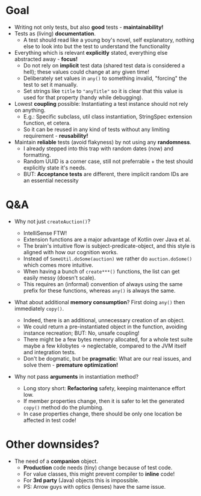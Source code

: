 # Goal

* Writing not only tests, but also **good** tests - **maintainability!**
* Tests as (living) **documentation**.
  * A test should read like a young boy's novel, self explanatory, nothing else to look into but the test to understand the functionality
* Everything which is relevant **explicitly** stated, everything else abstracted away - **focus!**
  * Do not rely on **implicit** test data (shared test data is considered a hell); these values could change at any given time!
  * Deliberately set values in `any()` to something invalid, "forcing" the test to set it manually.
  * Set strings like `title` to `"anyTitle"` so it is clear that this value is used for that property (handy while debugging).
* Lowest **coupling** possible: Instantiating a test instance should not rely on anything.
  * E.g.: Specific subclass, util class instantiation, StringSpec extension function, et cetera.
  * So it can be reused in any kind of tests without any limiting requirement - **reusability!**
* Maintain **reliable** tests (avoid flakyness) by not using any **randomness**.
  * I already stepped into this trap with random dates (now) and formatting.
  * Random UUID is a corner case, still not preferrable + the test should explicitly state it's needs.
  * BUT: **Acceptance tests** are different, there implicit random IDs are an essential necessity

# Q&A

* Why not just `createAuction()`?
  * IntelliSense FTW!
  * Extension functions are a major advantage of Kotlin over Java et al.
  * The brain's intuitive flow is subject-predicate-object, and this style is aligned with how our cognition works.
  * Instead of `SomeUtil.doSome(auction)` we rather do `auction.doSome()` which comes more intuitive.
  * When having a bunch of `create***()` functions, the list can get easily messy (doesn't scale).
  * This requires an (informal) convention of always using the same prefix for these functions, whereas `any()` is always the same.

* What about additional **memory consumption**? First doing `any()` then immediately `copy()`.
  * Indeed, there is an additional, unnecessary creation of an object.
  * We could return a pre-instantiated object in the function, avoiding instance recreation; BUT: No, unsafe coupling!
  * There might be a few bytes memory allocated, for a whole test suite maybe a few kilobytes -> neglectable, compared to the JVM itself and integration tests.
  * Don't be dogmatic, but be **pragmatic**: What are our real issues, and solve them - **premature optimization!**

* Why not pass **arguments** in instantiation method?
  * Long story short: **Refactoring** safety, keeping maintenance effort low.
  * If member properties change, then it is safer to let the generated `copy()` method do the plumbing.
  * In case properties change, there should be only one location be affected in test code!

# Other downsides?

* The need of a **companion** object.
  * **Production** code needs (tiny) change because of test code.
  * For value classes, this might prevent compiler to **inline** code!
  * For **3rd party** (Java) objects this is impossible.
  * PS: Arrow guys with optics (lenses) have the same issue.
